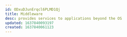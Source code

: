 ```yaml
---
id: ODxuDJunErqcl6PLMD1Qj
title: Middleware
desc: provides services to applications beyond the OS
updated: 1637840093197
created: 1637840061123
---
```




